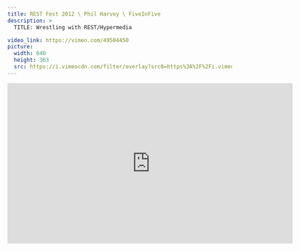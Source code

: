 ```yaml
---
title: REST Fest 2012 \ Phil Harvey \ FiveInFive
description: >
  TITLE: Wrestling with REST/Hypermedia

video_link: https://vimeo.com/49504450
picture:
  width: 640
  height: 363
  src: https://i.vimeocdn.com/filter/overlay?src0=https%3A%2F%2Fi.vimeocdn.com%2Fvideo%2F341584304_640x363.jpg&src1=http%3A%2F%2Ff.vimeocdn.com%2Fp%2Fimages%2Fcrawler_play.png
---
```

<iframe src="https://player.vimeo.com/video/49504450?title=0&byline=0&portrait=0&badge=0&autopause=0&player_id=0" width="640" height="360" frameborder="0" title="REST Fest 2012 \ Phil Harvey \ FiveInFive" webkitallowfullscreen mozallowfullscreen allowfullscreen></iframe>